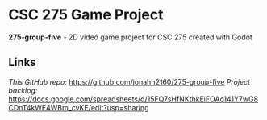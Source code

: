 # CSC 275 Game Project
**275-group-five** - 2D video game project for CSC 275 created with Godot

## Links
*This GitHub repo:* <https://github.com/jonahh2160/275-group-five>
*Project backlog:* <https://docs.google.com/spreadsheets/d/15FQ7sHfNKthkEiFOAo141Y7wG8CDnT4kWF4WBm_cvKE/edit?usp=sharing>
